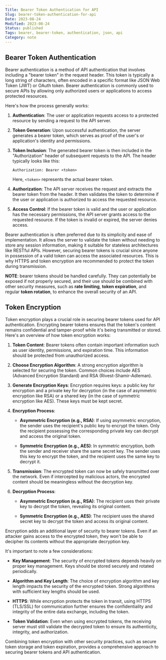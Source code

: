```yaml
---
Title: Bearer Token Authentication for API
Slug: bearer-token-authentication-for-api
Date: 2023-08-24
Modified: 2023-08-24
Status: published
Tags: bearer, bearer-token, authentication, json, api 
Category: note
---
```


## Bearer Token Authentication

Bearer authentication is a method of API authentication that involves including a "bearer token" in the request header. This token is typically a long string of characters, often encoded in a specific format like JSON Web Token (JWT) or OAuth token. Bearer authentication is commonly used to secure APIs by allowing only authorized users or applications to access protected resources.

Here's how the process generally works:

1. **Authentication**: The user or application requests access to a protected resource by sending a request to the API server.

2. **Token Generation**: Upon successful authentication, the server generates a bearer token, which serves as proof of the user's or application's identity and permissions.

3. **Token Inclusion**: The generated bearer token is then included in the "Authorization" header of subsequent requests to the API. The header typically looks like this:

   ```
   Authorization: Bearer <token>
   ```

   Here, `<token>` represents the actual bearer token.

4. **Authorization**: The API server receives the request and extracts the bearer token from the header. It then validates the token to determine if the user or application is authorized to access the requested resource.

5. **Access Control**: If the bearer token is valid and the user or application has the necessary permissions, the API server grants access to the requested resource. If the token is invalid or expired, the server denies access.

Bearer authentication is often preferred due to its simplicity and ease of implementation. It allows the server to validate the token without needing to store any session information, making it suitable for stateless architectures like RESTful APIs. However, securing bearer tokens is crucial since anyone in possession of a valid token can access the associated resources. This is why HTTPS and token encryption are recommended to protect the token during transmission.

**NOTE**:  bearer tokens should be handled carefully. They can potentially be exposed if not properly secured, and their use should be combined with other security measures, such as **rate limiting**, **token expiration**, and regular **token rotation**, to enhance the overall security of an API.

## Token Encryption

Token encryption plays a crucial role in securing bearer tokens used for API authentication. Encrypting bearer tokens ensures that the token's content remains confidential and tamper-proof while it's being transmitted or stored. Here's an overview of how token encryption works:

1. **Token Content**: Bearer tokens often contain important information such as user identity, permissions, and expiration time. This information should be protected from unauthorized access.

2. **Choose Encryption Algorithm**: A strong encryption algorithm is selected for securing the token. Common choices include AES (Advanced Encryption Standard) and RSA (Rivest-Shamir-Adleman).

3. **Generate Encryption Keys**: Encryption requires keys: a public key for encryption and a private key for decryption (in the case of asymmetric encryption like RSA) or a shared key (in the case of symmetric encryption like AES). These keys must be kept secret.

4. **Encryption Process**:

    - **Asymmetric Encryption (e.g., RSA)**: If using asymmetric encryption, the sender uses the recipient's public key to encrypt the token. Only the recipient possessing the corresponding private key can decrypt and access the original token.

    - **Symmetric Encryption (e.g., AES)**: In symmetric encryption, both the sender and receiver share the same secret key. The sender uses this key to encrypt the token, and the recipient uses the same key to decrypt it.

5. **Transmission**: The encrypted token can now be safely transmitted over the network. Even if intercepted by malicious actors, the encrypted content should be meaningless without the decryption key.

6. **Decryption Process**:

    - **Asymmetric Encryption (e.g., RSA)**: The recipient uses their private key to decrypt the token, revealing its original content.

    - **Symmetric Encryption (e.g., AES)**: The recipient uses the shared secret key to decrypt the token and access its original content.

Encryption adds an additional layer of security to bearer tokens. Even if an attacker gains access to the encrypted token, they won't be able to decipher its contents without the appropriate decryption key.

It's important to note a few considerations:

- **Key Management**: The security of encrypted tokens depends heavily on proper key management. Keys should be stored securely and rotated periodically.

- **Algorithm and Key Length**: The choice of encryption algorithm and key length impacts the security of the encrypted token. Strong algorithms with sufficient key lengths should be used.

- **HTTPS**: While encryption protects the token in transit, using HTTPS (TLS/SSL) for communication further ensures the confidentiality and integrity of the entire data exchange, including the token.

- **Token Validation**: Even when using encrypted tokens, the receiving server must still validate the decrypted token to ensure its authenticity, integrity, and authorization.

Combining token encryption with other security practices, such as secure token storage and token expiration, provides a comprehensive approach to securing bearer tokens and API authentication.

